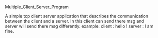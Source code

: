  Multiple_Client_Server_Program

A simple tcp client server application that describes the communication between the client and a server.
In this client can send there msg and server will send there msg differently.
example:
client : hello !
server : I am fine.
